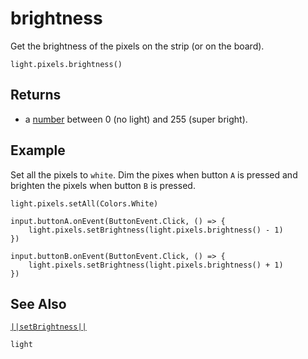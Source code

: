 # brightness

Get the brightness of the pixels on the strip (or on the board).

```sig
light.pixels.brightness()
```

## Returns

* a [number](/types/number) between 0 (no light) and 255 (super bright). 

## Example

Set all the pixels to ``white``. Dim the pixes when button `A` is pressed and
brighten the pixels when button `B` is pressed.

```blocks
light.pixels.setAll(Colors.White)

input.buttonA.onEvent(ButtonEvent.Click, () => {
    light.pixels.setBrightness(light.pixels.brightness() - 1)
})

input.buttonB.onEvent(ButtonEvent.Click, () => {
    light.pixels.setBrightness(light.pixels.brightness() + 1)
})
```

## See Also

[``||setBrightness||``](/reference/light/set-brightness)

```package
light
```
